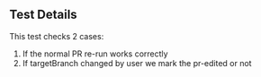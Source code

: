 ## Test Details

 This test checks 2 cases:
  1. If the normal PR re-run works correctly 
  2. If targetBranch changed by user we mark the pr-edited or not
  

